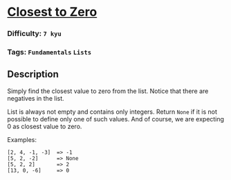 # [Closest to Zero](https://www.codewars.com/kata/59887207635904314100007b)

### Difficulty: `7 kyu`

### Tags: `Fundamentals` `Lists`

## Description

Simply find the closest value to zero from the list. Notice that there are negatives in the list.

List is always not empty and contains only integers. Return `None` if it is not possible to define only one of such values. And of course, we are expecting 0 as closest value to zero.

Examples:

```
[2, 4, -1, -3]  => -1
[5, 2, -2]      => None
[5, 2, 2]       => 2
[13, 0, -6]     => 0
```